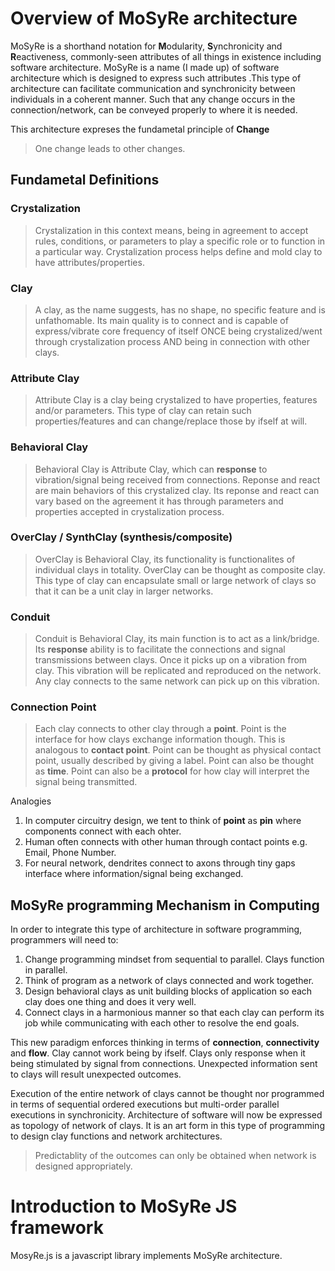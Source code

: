 # Overview of MoSyRe architecture

MoSyRe is a shorthand notation for **M**odularity, **S**ynchronicity and **R**eactiveness, commonly-seen attributes of all things in existence including software architecture. MoSyRe is a name (I made up) of software architecture which is designed to express such attributes .This type of architecture can facilitate communication and synchronicity between individuals in a coherent manner. Such that any change occurs in the connection/network, can be conveyed properly to where it is needed.

This architecture expreses the fundametal principle of **Change**

> One change leads to other changes.

## Fundametal Definitions
### Crystalization

> Crystalization in this context means, being in agreement to accept rules, conditions, or parameters to play a specific role or to function in a particular way. Crystalization process helps define and mold clay to have attributes/properties.  

### Clay

> A clay, as the name suggests, has no shape, no specific feature and is unfathomable. Its main quality is to connect and is capable of express/vibrate core frequency of itself ONCE being crystalized/went through crystalization process AND being in connection with other clays.

### Attribute Clay

> Attribute Clay is a clay being crystalized to have properties, features and/or parameters. This type of clay can retain such properties/features and can change/replace those by ifself at will.

### Behavioral Clay

> Behavioral Clay is Attribute Clay, which can **response** to vibration/signal being received from connections. Reponse and react are main behaviors of this crystalized clay. Its reponse and react can vary based on the agreement it has through parameters and properties accepted in crystalization process.

### OverClay / SynthClay (synthesis/composite)

> OverClay is Behavioral Clay, its functionality is functionalites of individual clays in totality. OverClay can be thought as composite clay. This type of clay can encapsulate small or large network of clays so that it can be a unit clay in larger networks.

### Conduit

> Conduit is Behavioral Clay, its main function is to act as a link/bridge. Its **response** ability is to facilitate the connections and signal transmissions between clays. Once it picks up on a vibration from clay. This vibration will be replicated and reproduced on the network. Any clay connects to the same network can pick up on this vibration.

### Connection Point

> Each clay connects to other clay through a **point**. Point is the interface for how clays exchange information though. This is analogous to **contact point**. Point can be thought as physical contact point, usually described by giving a label. Point can also be thought as **time**. Point can also be a **protocol** for how clay will interpret the signal being transmitted. 

Analogies

1. In computer circuitry design, we tent to think of **point** as **pin** where components connect with each ohter.
2. Human often connects with other human through contact points e.g. Email, Phone Number.
3. For neural network, dendrites connect to axons through tiny gaps interface where information/signal being exchanged.


## MoSyRe programming Mechanism in Computing

In order to integrate this type of architecture in software programming, programmers will need to:

1. Change programming mindset from sequential to parallel. Clays function in parallel.
2. Think of program as a network of clays connected and work together.
3. Design behavioral clays as unit building blocks of application so each clay does one thing and does it very well.
4. Connect clays in a harmonious manner so that each clay can perform its job while communicating with each other to resolve the end goals.

This new paradigm enforces thinking in terms of **connection**, **connectivity** and **flow**. Clay cannot work being by ifself. Clays only response when it being stimulated by signal from connections. Unexpected information sent to clays will result unexpected outcomes. 

Execution of the entire network of clays cannot be thought nor programmed in terms of sequential ordered executions but multi-order parallel executions in synchronicity. Architecture of software will now be expressed as topology of network of clays. It is an art form in this type of programming to design clay functions and network architectures.

> Predictablity of the outcomes can only be obtained when network is designed appropriately.


# Introduction to MoSyRe JS framework

MosyRe.js is a javascript library implements MoSyRe architecture.


``` javascript

```
